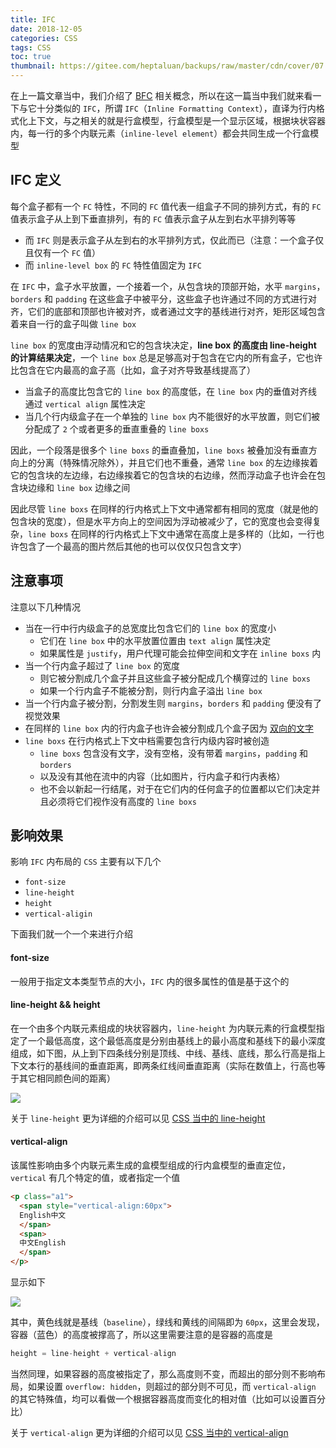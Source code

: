 ```yaml
---
title: IFC
date: 2018-12-05
categories: CSS
tags: CSS
toc: true
thumbnail: https://gitee.com/heptaluan/backups/raw/master/cdn/cover/07.jpg
---
```


在上一篇文章当中，我们介绍了 [BFC](https://heptaluan.github.io/2018/12/03/CSS/06/) 相关概念，所以在这一篇当中我们就来看一下与它十分类似的 `IFC`，所谓 `IFC`（`Inline Formatting Context`），直译为行内格式化上下文，与之相关的就是行盒模型，行盒模型是一个显示区域，根据块状容器内，每一行的多个内联元素（`inline-level element`）都会共同生成一个行盒模型

<!--more-->




## IFC 定义

每个盒子都有一个 `FC` 特性，不同的 `FC` 值代表一组盒子不同的排列方式，有的 `FC` 值表示盒子从上到下垂直排列，有的 `FC` 值表示盒子从左到右水平排列等等

* 而 `IFC` 则是表示盒子从左到右的水平排列方式，仅此而已（注意：一个盒子仅且仅有一个 `FC` 值）
* 而 `inline-level box` 的 `FC` 特性值固定为 `IFC`

在 `IFC` 中，盒子水平放置，一个接着一个，从包含块的顶部开始，水平 `margins`，`borders` 和 `padding` 在这些盒子中被平分，这些盒子也许通过不同的方式进行对齐，它们的底部和顶部也许被对齐，或者通过文字的基线进行对齐，矩形区域包含着来自一行的盒子叫做 `line box`

`line box` 的宽度由浮动情况和它的包含块决定，**line box 的高度由 line-height 的计算结果决定**，一个 `line box` 总是足够高对于包含在它内的所有盒子，它也许比包含在它内最高的盒子高（比如，盒子对齐导致基线提高了）

* 当盒子的高度比包含它的 `line box` 的高度低，在 `line box` 内的垂值对齐线通过 `vertical align` 属性决定
* 当几个行内级盒子在一个单独的 `line box` 内不能很好的水平放置，则它们被分配成了 `2` 个或者更多的垂直重叠的 `line boxs`

因此，一个段落是很多个 `line boxs` 的垂直叠加，`line boxs` 被叠加没有垂直方向上的分离（特殊情况除外），并且它们也不重叠，通常 `line box` 的左边缘挨着它的包含块的左边缘，右边缘挨着它的包含块的右边缘，然而浮动盒子也许会在包含块边缘和 `line box` 边缘之间

因此尽管 `line boxs` 在同样的行内格式上下文中通常都有相同的宽度（就是他的包含块的宽度），但是水平方向上的空间因为浮动被减少了，它的宽度也会变得复杂，`line boxs` 在同样的行内格式上下文中通常在高度上是多样的（比如，一行也许包含了一个最高的图片然后其他的也可以仅仅只包含文字）




## 注意事项

注意以下几种情况

* 当在一行中行内级盒子的总宽度比包含它们的 `line box` 的宽度小
  * 它们在 `line box` 中的水平放置位置由 `text align` 属性决定
  * 如果属性是 `justify`，用户代理可能会拉伸空间和文字在 `inline boxs` 内
* 当一个行内盒子超过了 `line box` 的宽度
  * 则它被分割成几个盒子并且这些盒子被分配成几个横穿过的 `line boxs`
  * 如果一个行内盒子不能被分割，则行内盒子溢出 `line box`
* 当一个行内盒子被分割，分割发生则 `margins`，`borders` 和 `padding` 便没有了视觉效果
* 在同样的 `line box` 内的行内盒子也许会被分割成几个盒子因为 [双向的文字](https://www.w3.org/TR/2011/REC-CSS2-20110607/visuren.html#direction)
* `line boxs` 在行内格式上下文中档需要包含行内级内容时被创造
  * `line boxs` 包含没有文字，没有空格，没有带着 `margins`，`padding` 和 `borders`
  * 以及没有其他在流中的内容（比如图片，行内盒子和行内表格）
  * 也不会以新起一行结尾，对于在它们内的任何盒子的位置都以它们决定并且必须将它们视作没有高度的 `line boxs`





## 影响效果

影响 `IFC` 内布局的 `CSS` 主要有以下几个

* `font-size`
* `line-height`
* `height`
* `vertical-aligin`

下面我们就一个一个来进行介绍


#### font-size

一般用于指定文本类型节点的大小，`IFC` 内的很多属性的值是基于这个的


#### line-height && height

在一个由多个内联元素组成的块状容器内，`line-height` 为内联元素的行盒模型指定了一个最低高度，这个最低高度是分别由基线上的最小高度和基线下的最小深度组成，如下图，从上到下四条线分别是顶线、中线、基线、底线，那么行高是指上下文本行的基线间的垂直距离，即两条红线间垂直距离（实际在数值上，行高也等于其它相同颜色间的距离）

![](https://gitee.com/heptaluan/backups/raw/master/cdn/css/07-01.png)

关于 `line-height` 更为详细的介绍可以见 [CSS 当中的 line-height](https://heptaluan.github.io/2018/12/10/CSS/15/)


#### vertical-align

该属性影响由多个内联元素生成的盒模型组成的行内盒模型的垂直定位，`vertical` 有几个特定的值，或者指定一个值

```html
<p class="a1">
  <span style="vertical-align:60px">
  English中文
  </span>
  <span>
  中文English
  </span>
</p>
```

显示如下

![](https://gitee.com/heptaluan/backups/raw/master/cdn/css/07-02.png)

其中，黄色线就是基线（`baseline`），绿线和黄线的间隔即为 `60px`，这里会发现，容器（蓝色）的高度被撑高了，所以这里需要注意的是容器的高度是

```js
height = line-height + vertical-align
```

当然同理，如果容器的高度被指定了，那么高度则不变，而超出的部分则不影响布局，如果设置 `overflow: hidden`，则超过的部分则不可见，而 `vertical-align` 的其它特殊值，均可以看做一个根据容器高度而变化的相对值（比如可以设置百分比）

关于 `vertical-align` 更为详细的介绍可以见 [CSS 当中的 vertical-align](https://heptaluan.github.io/2019/01/08/CSS/16/)
